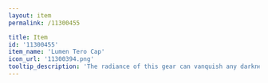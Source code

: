 ```yaml
---
layout: item
permalink: /11300455

title: Item
id: '11300455'
item_name: 'Lumen Tero Cap'
icon_url: '11300394.png'
tooltip_description: 'The radiance of this gear can vanquish any darkness. Legend says it was left behind by beings of pure light.'
---
```

